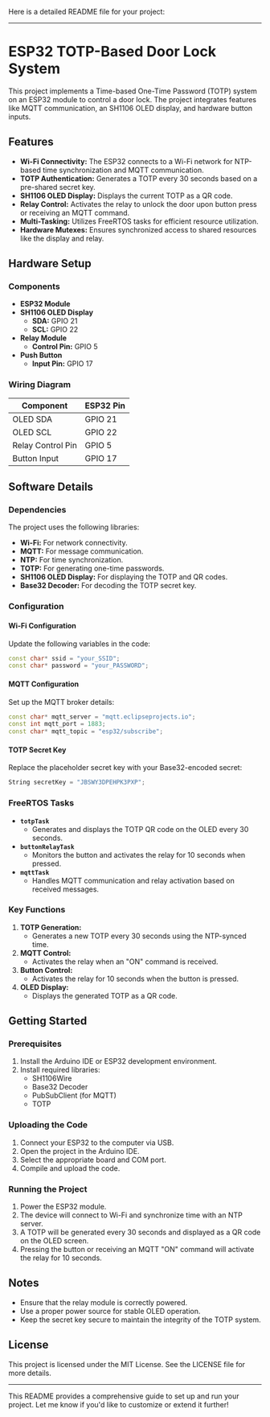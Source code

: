 Here is a detailed README file for your project:

---

# ESP32 TOTP-Based Door Lock System

This project implements a Time-based One-Time Password (TOTP) system on an ESP32 module to control a door lock. The project integrates features like MQTT communication, an SH1106 OLED display, and hardware button inputs. 

## Features
- **Wi-Fi Connectivity:** The ESP32 connects to a Wi-Fi network for NTP-based time synchronization and MQTT communication.
- **TOTP Authentication:** Generates a TOTP every 30 seconds based on a pre-shared secret key.
- **SH1106 OLED Display:** Displays the current TOTP as a QR code.
- **Relay Control:** Activates the relay to unlock the door upon button press or receiving an MQTT command.
- **Multi-Tasking:** Utilizes FreeRTOS tasks for efficient resource utilization.
- **Hardware Mutexes:** Ensures synchronized access to shared resources like the display and relay.

## Hardware Setup
### Components
- **ESP32 Module**
- **SH1106 OLED Display**
  - **SDA:** GPIO 21
  - **SCL:** GPIO 22
- **Relay Module**
  - **Control Pin:** GPIO 5
- **Push Button**
  - **Input Pin:** GPIO 17

### Wiring Diagram
| Component           | ESP32 Pin |
|---------------------|-----------|
| OLED SDA            | GPIO 21   |
| OLED SCL            | GPIO 22   |
| Relay Control Pin   | GPIO 5    |
| Button Input        | GPIO 17   |

## Software Details

### Dependencies
The project uses the following libraries:
- **Wi-Fi:** For network connectivity.
- **MQTT:** For message communication.
- **NTP:** For time synchronization.
- **TOTP:** For generating one-time passwords.
- **SH1106 OLED Display:** For displaying the TOTP and QR codes.
- **Base32 Decoder:** For decoding the TOTP secret key.

### Configuration

#### Wi-Fi Configuration
Update the following variables in the code:
```cpp
const char* ssid = "your_SSID";
const char* password = "your_PASSWORD";
```

#### MQTT Configuration
Set up the MQTT broker details:
```cpp
const char* mqtt_server = "mqtt.eclipseprojects.io";
const int mqtt_port = 1883;
const char* mqtt_topic = "esp32/subscribe";
```

#### TOTP Secret Key
Replace the placeholder secret key with your Base32-encoded secret:
```cpp
String secretKey = "JBSWY3DPEHPK3PXP";
```

### FreeRTOS Tasks
- **`totpTask`**
  - Generates and displays the TOTP QR code on the OLED every 30 seconds.
- **`buttonRelayTask`**
  - Monitors the button and activates the relay for 10 seconds when pressed.
- **`mqttTask`**
  - Handles MQTT communication and relay activation based on received messages.

### Key Functions
1. **TOTP Generation:**
   - Generates a new TOTP every 30 seconds using the NTP-synced time.
2. **MQTT Control:**
   - Activates the relay when an "ON" command is received.
3. **Button Control:**
   - Activates the relay for 10 seconds when the button is pressed.
4. **OLED Display:**
   - Displays the generated TOTP as a QR code.

## Getting Started

### Prerequisites
1. Install the Arduino IDE or ESP32 development environment.
2. Install required libraries:
   - SH1106Wire
   - Base32 Decoder
   - PubSubClient (for MQTT)
   - TOTP

### Uploading the Code
1. Connect your ESP32 to the computer via USB.
2. Open the project in the Arduino IDE.
3. Select the appropriate board and COM port.
4. Compile and upload the code.

### Running the Project
1. Power the ESP32 module.
2. The device will connect to Wi-Fi and synchronize time with an NTP server.
3. A TOTP will be generated every 30 seconds and displayed as a QR code on the OLED screen.
4. Pressing the button or receiving an MQTT "ON" command will activate the relay for 10 seconds.

## Notes
- Ensure that the relay module is correctly powered.
- Use a proper power source for stable OLED operation.
- Keep the secret key secure to maintain the integrity of the TOTP system.

## License
This project is licensed under the MIT License. See the LICENSE file for more details.

---

This README provides a comprehensive guide to set up and run your project. Let me know if you'd like to customize or extend it further!